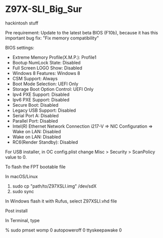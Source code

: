 # Z97X-SLI_Big_Sur
hackintosh stuff

Pre requirement: Update to the latest beta BIOS (F10b), because it has this important bug fix: "Fix memory compatibility"

BIOS settings:

- Extreme Memory Profile(X.M.P.): Profile1
- Bootup NumLock State: Disabled
- Full Screen LOGO Show: Disabled
- Windows 8 Features: Windows 8
- CSM Support: Always
- Boot Mode Selection: UEFI Only
- Storage Boot Option Control: UEFI Only
- Ipv4 PXE Support: Disabled
- Ipv6 PXE Support: Disabled
- Secure Boot: Disabled
- Legacy USB Support: Disabled
- Serial Port A: Disabled
- Parallel Port: Disabled
- Intel(R) Ethernet Network Connection i217-V => NIC Configuration => Wake on LAN: Disabled
- Wake on LAN: Disabled
- RC6(Render Standby): Disabled

For USB installer, in OC config.plist change Misc > Security > ScanPolicy value to 0.

To flash the FPT bootable file

In macOS/Linux

1. sudo cp "path/to/Z97XSLI.img" /dev/sdX
2. sudo sync

In Windows flash it with Rufus, select Z97XSLI.vhd file



Post install

In Terminal, type

% sudo pmset womp 0 autopoweroff 0 ttyskeepawake 0
